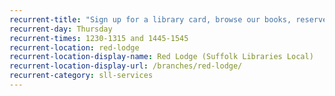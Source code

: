 ```yaml
---
recurrent-title: "Sign up for a library card, browse our books, reserve a book and access the internet"
recurrent-day: Thursday
recurrent-times: 1230-1315 and 1445-1545
recurrent-location: red-lodge
recurrent-location-display-name: Red Lodge (Suffolk Libraries Local)
recurrent-location-display-url: /branches/red-lodge/
recurrent-category: sll-services
---
```

